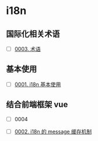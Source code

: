 # i18n

<!-- region:toc -->

<!-- endregion:toc -->

## 国际化相关术语

- [ ] [0003. 术语](https://github.com/Tdahuyou/i18n/tree/main/0003.%20%E6%9C%AF%E8%AF%AD/README.md) <!-- [locale](./0003.%20%E6%9C%AF%E8%AF%AD/README.md) -->

## 基本使用

- [ ] [0001. i18n 基本使用](https://github.com/Tdahuyou/i18n/tree/main/0001.%20i18n%20%E5%9F%BA%E6%9C%AC%E4%BD%BF%E7%94%A8/README.md) <!-- [locale](./0001.%20i18n%20%E5%9F%BA%E6%9C%AC%E4%BD%BF%E7%94%A8/README.md) -->


## 结合前端框架 vue

- [ ] 0004
- [ ] [0002. i18n 的 message 缓存机制](https://github.com/Tdahuyou/i18n/tree/main/0002.%20i18n%20%E7%9A%84%20message%20%E7%BC%93%E5%AD%98%E6%9C%BA%E5%88%B6/README.md) <!-- [locale](./0002.%20i18n%20%E7%9A%84%20message%20%E7%BC%93%E5%AD%98%E6%9C%BA%E5%88%B6/README.md) -->


